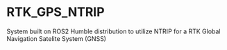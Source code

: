 # RTK_GPS_NTRIP
System built on ROS2 Humble distribution to utilize NTRIP for a RTK Global Navigation Satelite System (GNSS)
